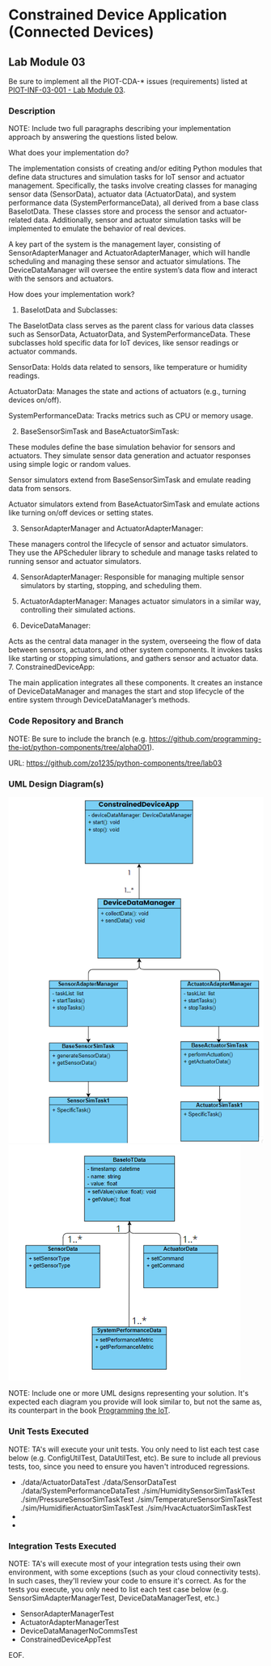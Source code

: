 # Constrained Device Application (Connected Devices)

## Lab Module 03

Be sure to implement all the PIOT-CDA-* issues (requirements) listed at [PIOT-INF-03-001 - Lab Module 03](https://github.com/orgs/programming-the-iot/projects/1#column-10488379).

### Description

NOTE: Include two full paragraphs describing your implementation approach by answering the questions listed below.

What does your implementation do? 

The implementation consists of creating and/or editing Python modules that define data structures and simulation tasks for IoT sensor and actuator management. Specifically, the tasks involve creating classes for managing sensor data (SensorData), actuator data (ActuatorData), and system performance data (SystemPerformanceData), all derived from a base class BaseIotData. These classes store and process the sensor and actuator-related data. Additionally, sensor and actuator simulation tasks will be implemented to emulate the behavior of real devices.

A key part of the system is the management layer, consisting of SensorAdapterManager and ActuatorAdapterManager, which will handle scheduling and managing these sensor and actuator simulations. The DeviceDataManager will oversee the entire system’s data flow and interact with the sensors and actuators.



How does your implementation work?

1. BaseIotData and Subclasses:

The BaseIotData class serves as the parent class for various data classes such as SensorData, ActuatorData, and SystemPerformanceData. These subclasses hold specific data for IoT devices, like sensor readings or actuator commands.

SensorData: Holds data related to sensors, like temperature or humidity readings.

ActuatorData: Manages the state and actions of actuators (e.g., turning devices on/off).

SystemPerformanceData: Tracks metrics such as CPU or memory usage.

2. BaseSensorSimTask and BaseActuatorSimTask:

These modules define the base simulation behavior for sensors and actuators. They simulate sensor data generation and actuator responses using simple logic or random values.

Sensor simulators extend from BaseSensorSimTask and emulate reading data from sensors.

Actuator simulators extend from BaseActuatorSimTask and emulate actions like turning on/off devices or setting states.

3. SensorAdapterManager and ActuatorAdapterManager:

These managers control the lifecycle of sensor and actuator simulators. They use the APScheduler library to schedule and manage tasks related to running sensor and actuator simulators.

4. SensorAdapterManager: Responsible for managing multiple sensor simulators by starting, stopping, and scheduling them.

5. ActuatorAdapterManager: Manages actuator simulators in a similar way, controlling their simulated actions.

6. DeviceDataManager:

Acts as the central data manager in the system, overseeing the flow of data between sensors, actuators, and other system components. It invokes tasks like starting or stopping simulations, and gathers sensor and actuator data.
7. ConstrainedDeviceApp:

The main application integrates all these components. It creates an instance of DeviceDataManager and manages the start and stop lifecycle of the entire system through DeviceDataManager’s methods.


### Code Repository and Branch

NOTE: Be sure to include the branch (e.g. https://github.com/programming-the-iot/python-components/tree/alpha001).

URL: https://github.com/zo1235/python-components/tree/lab03

### UML Design Diagram(s)

![alt text](image.png)
![alt text](image-1.png)

NOTE: Include one or more UML designs representing your solution. It's expected each
diagram you provide will look similar to, but not the same as, its counterpart in the
book [Programming the IoT](https://learning.oreilly.com/library/view/programming-the-internet/9781492081401/).




### Unit Tests Executed

NOTE: TA's will execute your unit tests. You only need to list each test case below
(e.g. ConfigUtilTest, DataUtilTest, etc). Be sure to include all previous tests, too,
since you need to ensure you haven't introduced regressions.

- ./data/ActuatorDataTest
./data/SensorDataTest
./data/SystemPerformanceDataTest
./sim/HumiditySensorSimTaskTest
./sim/PressureSensorSimTaskTest
./sim/TemperatureSensorSimTaskTest
./sim/HumidifierActuatorSimTaskTest
./sim/HvacActuatorSimTaskTest
- 
- 

### Integration Tests Executed

NOTE: TA's will execute most of your integration tests using their own environment, with
some exceptions (such as your cloud connectivity tests). In such cases, they'll review
your code to ensure it's correct. As for the tests you execute, you only need to list each
test case below (e.g. SensorSimAdapterManagerTest, DeviceDataManagerTest, etc.)

- SensorAdapterManagerTest
- ActuatorAdapterManagerTest
- DeviceDataManagerNoCommsTest
- ConstrainedDeviceAppTest

EOF.
